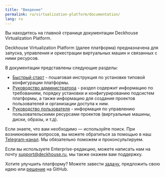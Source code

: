 ```yaml
---
title: "Введение"
permalink: ru/virtualization-platform/documentation/
lang: ru
---
```


Вы находитесь на главной странице документации Deckhouse Virtualization Platform.

Deckhouse Virtualization Platform (далее платформа) предназначена для запуска, управления и оркестрации виртуальных машин и связанных с ними ресурсов.

В документации представлены следующие разделы:

- [Быстрый старт](/products/virtualization-platform/gs/bm/) - пошаговая инструкция по установке типовой конфигурации платформы.
- [Руководство администратора](/products/virtualization-platform/documentation/admin/overview.html) - раздел содержит информацию по требованиям, порядку установки и конфигурированию подсистем платформы, а также информацию для создания проектов пользователей и организации доступа к ним.
- [Руководство пользователя](/products/virtualization-platform/documentation/user/overview.html) - информация по управлению пользовательскими ресурсами проектов (виртуальные машины, диски, образы, и т.д).

Если знаете, что вам необходимо — используйте поиск. При возникновении вопросов, вы можете обратиться за помощью в наш [Telegram-канал](https://t.me/deckhouse_ru). Мы обязательно поможем и проконсультируем.

Если вы используете Enterprise-редакцию, можете написать нам на почту&nbsp;<a href="mailto:support@deckhouse.ru">support@deckhouse.ru</a>, мы также окажем вам поддержку.

Хотите улучшить платформу? Можете завести [задачу](https://github.com/deckhouse/virtualization/issues/), предложить свою идею или [решение](https://github.com/deckhouse/virtualization/blob/main/CONTRIBUTING.md) на GitHub.
